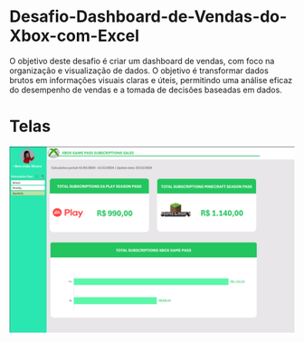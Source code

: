 # Desafio-Dashboard-de-Vendas-do-Xbox-com-Excel
O objetivo deste desafio é criar um dashboard de vendas, com foco na organização e visualização de dados. O objetivo é transformar dados brutos em informações visuais claras e úteis, permitindo uma análise eficaz do desempenho de vendas e a tomada de decisões baseadas em dados.

# Telas
![tela dashboard](img/dashboard.png)
